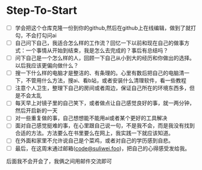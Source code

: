 # Step-To-Start

- [ ] 学会把这个仓库克隆一份到你的github,然后在github上在线编辑，做到了就打勾，不会打勾问ai
- [ ] 自己问下自己，我适合怎么样的工作流？回忆一下以前和现在自己的做事方式：一个事情从开始到结束，我是怎么去完成的？事后有总结吗？
- [ ] 问下自己是一个怎么样的人，回顾一下自己从小到大的经历和你做出的选择。以后我应该更偏向做什么？
- [ ] 搜一下什么样的电脑才是整洁的、有条理的。心里有数后把自己的电脑清一下，不管用什么方法，搜ai、看b站，或者安装什么清理软件，看一些教程
- [ ] 注意个人卫生，整理下自己的房间或者周边，保证自己所在的环境东西多，但是不会太乱
- [ ] 每天早上对镜子里的自己笑下，或者做点让自己感觉良好的事，就一两分钟，然后开启新的一天
- [ ] 对一些重复做的事，自己想想能不能用ai或者某个更好的工具解决
- [ ] 面对自己感觉挺难的事，在心里跟自己说一句，不是我不会，而是我没有找到合适的方法。方法要么在书里要么在网上，我实践一下就应该知道。
- [ ] 在外面和家里不允许说自己是个菜鸡，或者对自己的学历感到自悲。
- [ ] 最后，在这周末通过邮箱(code@suliwei.foo)，把自己的心得感受发给我。

后面我不会开会了，我俩之间用邮件交流即可
